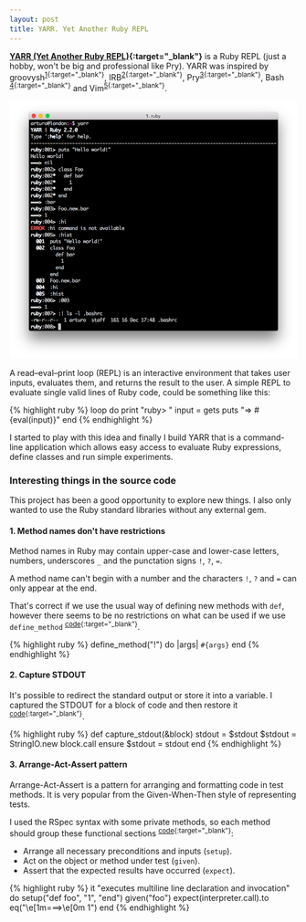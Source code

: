 ```yaml
---
layout: post
title: YARR. Yet Another Ruby REPL
---
```


**[YARR (Yet Another Ruby REPL)][1]{:target="_blank"}** is a Ruby REPL (just a hobby, won't be big and
professional like Pry). YARR was inspired by groovysh<sup>[1][2]{:target="_blank"}</sup>,
IRB<sup>[2][3]{:target="_blank"}</sup>, Pry<sup>[3][4]{:target="_blank"}</sup>, Bash
<sup>[4][5]{:target="_blank"}</sup> and Vim<sup>[5][6]{:target="_blank"}</sup>.

![yarr][7]

A read–eval–print loop (REPL) is an interactive environment that takes user
inputs, evaluates them, and returns the result to the user. A simple
REPL to evaluate single valid lines of Ruby code, could be something like this:

{% highlight ruby %}
loop do
  print "ruby> "
  input = gets
  puts "=> #{eval(input)}"
end
{% endhighlight %}

I started to play with this idea and finally I build YARR that is a command-line
application which allows easy access to evaluate Ruby expressions, define classes
and run simple experiments.


### Interesting things in the source code

This project has been a good opportunity to explore new things. I also only
wanted to use the Ruby standard libraries without any external gem.

#### 1. Method names don't have restrictions

Method names in Ruby may contain upper-case and lower-case letters, numbers,
underscores `_` and the punctation signs `!`, `?`, `=`.

A method name can't begin with a number and the characters `!`, `?` and `=` can
only appear at the end.

That's correct if we use the usual way of defining new methods with `def`,
however there seems to be no restrictions on what can be used if we use
`define_method` <sup>[code][8]{:target="_blank"}</sup>.

{% highlight ruby %}
define_method("!") do |args|
  `#{args}`
end
{% endhighlight %}

#### 2. Capture STDOUT

It's possible to redirect the standard output or store it into a variable. I
captured the STDOUT for a block of code and then restore it <sup>[code][9]{:target="_blank"}</sup>.

{% highlight ruby %}
def capture_stdout(&block)
  stdout = $stdout
  $stdout = StringIO.new
  block.call
ensure
  $stdout = stdout
end
{% endhighlight %}

#### 3. Arrange-Act-Assert pattern

Arrange-Act-Assert is a pattern for arranging and formatting code in test methods.
It is very popular from the Given-When-Then style of representing tests.

I used the RSpec syntax with some private methods, so each method should group
these functional sections <sup>[code][10]{:target="_blank"}</sup>:

- Arrange all necessary preconditions and inputs (`setup`).
- Act on the object or method under test (`given`).
- Assert that the expected results have occurred (`expect`).

{% highlight ruby %}
it "executes multiline line declaration and invocation" do
  setup("def foo", "1", "end")
  given("foo")
  expect(interpreter.call).to eq("\e[1m===>\e[0m 1")
end
{% endhighlight %}


[1]: https://github.com/arturoherrero/yarr/
[2]: http://groovy-lang.org/groovysh.html
[3]: http://ruby-doc.org/stdlib-2.2.0/libdoc/irb/rdoc/IRB.html
[4]: http://pryrepl.org/
[5]: http://www.gnu.org/software/bash/
[6]: http://www.vim.org/
[7]: /assets/images/yarr.png
[8]: https://github.com/arturoherrero/yarr/blob/0.0.1/lib/interpreter.rb#L82-84
[9]: https://github.com/arturoherrero/yarr/blob/0.0.1/lib/interpreter.rb#L104-110
[10]: https://github.com/arturoherrero/yarr/blob/0.0.1/spec/lib/interpreter_spec.rb#L22-26
